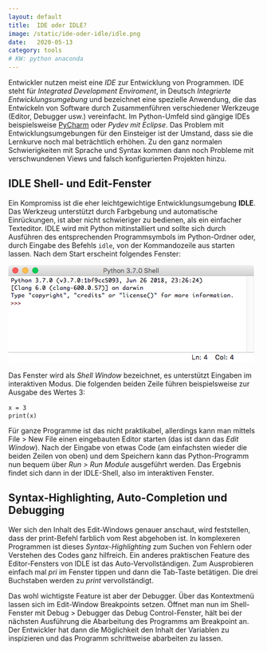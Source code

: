 ```yaml
---
layout: default
title:  IDE oder IDLE?
image: /static/ide-oder-idle/idle.png
date:   2020-05-13
category: tools
# KW: python anaconda
---
```


Entwickler nutzen meist eine _IDE_ zur Entwicklung von Programmen. IDE steht für *Integrated Development Enviroment*, in Deutsch *Integrierte Entwicklungsumgebung* und bezeichnet eine spezielle Anwendung, die das Entwickeln von Software durch Zusammenführen verschiedener Werkzeuge (Editor, Debugger usw.) vereinfacht. Im Python-Umfeld sind gängige IDEs beispielsweise [PyCharm](https://www.jetbrains.com/de-de/pycharm/) oder *Pydev mit Eclipse*. Das Problem mit Entwicklungsumgebungen für den Einsteiger ist der Umstand, dass sie die Lernkurve noch mal beträchtlich erhöhen. Zu den ganz normalen Schwierigkeiten mit Sprache und Syntax kommen dann noch Probleme mit verschwundenen Views und falsch konfigurierten Projekten hinzu.

## IDLE Shell- und Edit-Fenster

Ein Kompromiss ist die eher leichtgewichtige Entwicklungsumgebung **IDLE**. Das Werkzeug unterstützt durch Farbgebung und automatische Einrückungen, ist aber nicht schwieriger zu bedienen, als ein einfacher Texteditor. IDLE wird mit Python mitinstalliert und sollte sich durch Ausführen des entsprechenden Programmsymbols im Python-Ordner oder, durch Eingabe des Befehls `idle`, von der Kommandozeile aus starten lassen. Nach dem Start erscheint folgendes Fenster:

![IDLE](/static/ide-oder-idle/idle.png)

Das Fenster wird als *Shell Window* bezeichnet, es unterstützt Eingaben im interaktiven Modus. Die folgenden beiden Zeile führen beispielsweise zur Ausgabe des Wertes 3:

    x = 3
    print(x)

Für ganze Programme ist das nicht praktikabel, allerdings kann man mittels File > New File einen eingebauten Editor starten (das ist dann das *Edit Window*). Nach der Eingabe von etwas Code (am einfachsten wieder die beiden Zeilen von oben) und dem Speichern kann das Python-Programm nun bequem über _Run > Run Module_ ausgeführt werden. Das Ergebnis findet sich dann in der IDLE-Shell, also im interaktiven Fenster.

## Syntax-Highlighting, Auto-Completion und Debugging

Wer sich den Inhalt des Edit-Windows genauer anschaut, wird feststellen, dass der print-Befehl farblich vom Rest abgehoben ist. In komplexeren Programmen ist dieses *Syntax-Highlighting* zum Suchen von Fehlern oder Verstehen des Codes ganz hilfreich. Ein anderes praktischen Feature des Editor-Fensters von IDLE ist das Auto-Vervollständigen. Zum Ausprobieren einfach mal *pri* im Fenster tippen und dann die Tab-Taste betätigen. Die drei Buchstaben werden zu *print* vervollständigt.

Das wohl wichtigste Feature ist aber der Debugger. Über das Kontextmenü lassen sich im Edit-Window Breakpoints setzen. Öffnet man nun im Shell-Fenster mit Debug > Debugger das Debug Control-Fenster, hält bei der nächsten Ausführung die Abarbeitung des Programms am Breakpoint an. Der Entwickler hat dann die Möglichkeit den Inhalt der Variablen zu inspizieren und das Programm schrittweise abarbeiten zu lassen.
